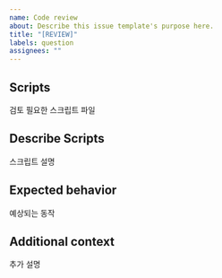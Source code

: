 ```yaml
---
name: Code review
about: Describe this issue template's purpose here.
title: "[REVIEW]"
labels: question
assignees: ""
---
```


## Scripts

검토 필요한 스크립트 파일

## Describe Scripts

스크립트 설명

## Expected behavior

예상되는 동작

## Additional context

추가 설명

